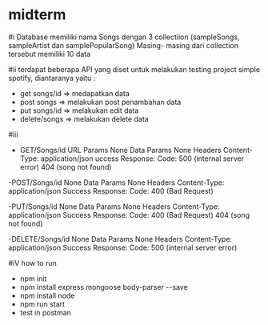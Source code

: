 # midterm

#i
Database memiliki nama Songs dengan 3 collectiion (sampleSongs, sampleArtist dan samplePopularSong)
Masing- masing dari collection tersebut memiliki 10 data

#ii
terdapat beberapa API yang diset untuk melakukan testing project simple spotify, diantaranya yaitu :
- get songs/id => medapatkan data 
- post songs => melakukan post penambahan data
- put songs/id =>  melakukan edit data
- delete/songs => melakukan delete data

#iii
- GET/Songs/id
URL Params
None
Data Params
None
Headers
Content-Type: application/json
uccess Response:
Code:
500 (internal server error)
404 (song not found)
  
-POST/Songs/id
None
Data Params
None
Headers
Content-Type: application/json
Success Response:
Code:
400 (Bad Request)

-PUT/Songs/id
None
Data Params
None
Headers
Content-Type: application/json
Success Response:
Code:
400 (Bad Request)
404 (song not found)

-DELETE/Songs/id
None
Data Params
None
Headers
Content-Type: application/json
Success Response:
Code:
500 (internal server error)

#iV how to run
- npm init
- npm install express mongoose body-parser --save
- npm install node
- npm run start
- test in postman

